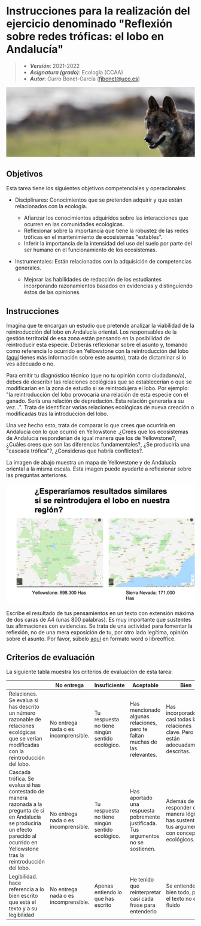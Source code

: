 # Instrucciones para la realización del ejercicio denominado "Reflexión sobre redes tróficas: el lobo en Andalucía"

> + **_Versión_**: 2021-2022
> + **_Asignatura (grado)_**: Ecología (CCAA)
> + **_Autor_**: Curro Bonet-García (fjbonet@uco.es)

![portada](https://github.com/aprendiendo-cosas/A_lobo_andalucia_ecologia_ccaa/raw/2021-2022/imagenes/portada.jpg)

## Objetivos 

Esta tarea tiene los siguientes objetivos competenciales y operacionales:

+ Disciplinares: Conocimientos que se pretenden adquirir y que están relacionados con la ecología.
  + Afianzar los conocimientos adquiridos sobre las interacciones que ocurren en las comunidades ecológicas.
  + Reflexionar sobre la importancia que tiene la robustez de las redes tróficas en el mantenimiento de ecosistemas "estables".
  + Inferir la importancia de la intensidad del uso del suelo por parte del ser humano en el funcionamiento de los ecosistemas.
+ Instrumentales: Están relacionados con la adquisición de competencias generales.

  + Mejorar las habilidades de redacción de los estudiantes incorporando razonamientos basados en evidencias y distinguiendo éstos de las opiniones. 



## Instrucciones

Imagina que te encargan un estudio que pretende analizar la viabilidad de la reintroducción del lobo en Andalucía oriental. Los responsables de la gestión territorial de esa zona están pensando en la posibilidad de reintroducir esta especie. Deberás reflexionar sobre el asunto y, tomando como referencia lo ocurrido en Yellowstone con la reintroducción del lobo ([aquí](https://github.com/aprendiendo-cosas/P_modelizacion_interacciones_ecologia_ccaa/raw/2021-2022/descargables/cascadas_troficas.pptx) tienes más información sobre este asunto), trata de dictaminar si lo ves adecuado o no.

Para emitir tu diagnóstico técnico (que no tu opinión como ciudadano/a), debes de describir las relaciones ecológicas que se establecerían o que se modificarían en la zona de estudio si se reintrodujera el lobo. Por ejemplo: "la reintroducción del lobo provocaría una relación de esta especie con el ganado. Sería una relación de depredación. Esta relación generaría a su vez...". Trata de identificar varias relaciones ecológicas de nueva creación o modificadas tras la introducción del lobo.

Una vez hecho esto, trata de comparar lo que crees que ocurriría en Andalucía con lo que ocurrió en Yellowstone .¿Crees que los ecosistemas de Andalucía responderían de igual manera que los de Yellowstone?, ¿Cuáles crees que son las diferencias  fundamentales?, ¿Se produciría una "cascada trófica"?, ¿Consideras que habría conflictos?. 

La imagen de abajo muestra un mapa de Yellowstone y de Andalucía  oriental a la misma escala. Esta imagen puede ayudarte a reflexionar  sobre las preguntas anteriores. 



![imagen](https://github.com/aprendiendo-cosas/A_lobo_andalucia_ecologia_ccaa/raw/2021-2022/imagenes/yellowstone_vs_andalucia.png)

Escribe el resultado de tus pensamientos en un texto con extensión máxima de dos caras de A4 (unas 800 palabras).  Es muy importante que sustentes tus afirmaciones con evidencias. Se trata de una actividad para fomentar la reflexión, no de una mera exposición de tu, por otro lado legítima, opinión sobre el asunto. Por favor, súbelo [aquí](https://www.turnitin.com/t_submit.asp?r=15.22801812729&svr=37&lang=es&aid=120034063) en formato word o libreoffice.



## Criterios de evaluación

La siguiente tabla muestra los criterios de evaluación de esta tarea:



|                                                              | No entrega                           | Insuficiente                                    | Aceptable                                                    | Bien                                                         | Buen trabajo                                                 | Excelente                                                    |
| ------------------------------------------------------------ | ------------------------------------ | ----------------------------------------------- | ------------------------------------------------------------ | ------------------------------------------------------------ | ------------------------------------------------------------ | ------------------------------------------------------------ |
| Relaciones. Se evalua si has descrito un número razonable de relaciones ecológicas que se verían modificadas con la reintroducción del lobo. | No entrega nada o es incomprensible. | Tu respuesta no tiene ningún sentido ecológico. | Has mencionado algunas relaciones, pero te faltan muchas de las relevantes. | Has incorporado casi todas las relaciones clave. Pero no están adecuadamente descritas. | Además de presentar un número aceptable de relaciones, las has descrito adecuadamente según se indicaba en el ejercicio. | Además de lo anterior, incorporas ideas no explícitamente mencionados en las instrucciones. |
| Cascada trófica. Se evalua si has contestado de manera razonada a la pregunta de si en Andalucía se produciría un efecto parecido al ocurrido en Yellowstone tras la reintroducción del lobo. | No entrega nada o es incomprensible. | Tu respuesta no tiene ningún sentido ecológico. | Has aportado una respuesta pobremente justificada. Tus argumentos no se sostienen. | Además de responder de manera lógica, has sustentado tus argumentos con conceptos ecológicos. | Has conectado la pregunta con otros conceptos que hemos visto en la asignatura. Muestras gran capacidad de transferir conocimiento de un ámbito a otro. | Además de lo anterior, incorporas conceptos no explícitamente mencionados en las instrucciones. |
| Legibilidad. hace referencia a lo bien escrito que está el texto y a su legibilidad | No entrega nada o es incomprensible. | Apenas entiendo lo que has escrito              | He tenido que reinterpretar casi cada frase para entenderlo  | Se entiende bien todo, pero el texto no es fluido            | Muy buena redacción. La lectura fluye fácilmente, cual novela. | Impecable estilo de escritura.                               |





